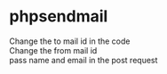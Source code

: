# phpsendmail


Change the to mail id in the code <br />
Change the from mail id <br />
pass  name and email in the post request <br />

